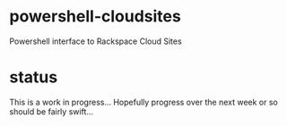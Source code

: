 powershell-cloudsites
=====================

Powershell interface to Rackspace Cloud Sites


status
======

This is a work in progress... Hopefully progress over the next week or so should be fairly swift...